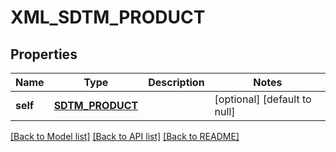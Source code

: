 # XML_SDTM_PRODUCT

## Properties
Name | Type | Description | Notes
------------ | ------------- | ------------- | -------------
**self** | [**SDTM_PRODUCT**](SdtmProduct.md) |  | [optional] [default to null]

[[Back to Model list]](../README.md#documentation-for-models) [[Back to API list]](../README.md#documentation-for-api-endpoints) [[Back to README]](../README.md)



